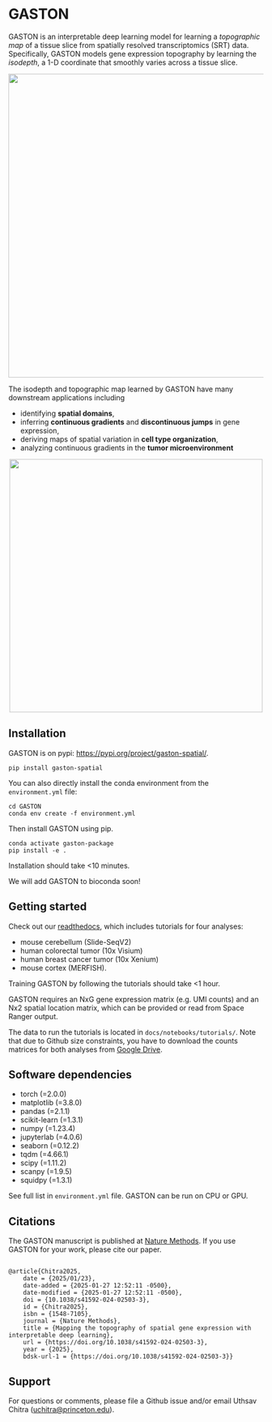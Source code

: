 # GASTON

GASTON is an interpretable deep learning model for learning a _topographic map_ of a tissue slice from spatially resolved transcriptomics (SRT) data. Specifically, GASTON models gene expression topography by learning the _isodepth_, a 1-D coordinate that smoothly varies across a tissue slice.

<p align="center">
<img src="https://github.com/raphael-group/GASTON/blob/main/docs/_static/img/gaston_figure-github.png?raw=true" height=600/>
</p>

The isodepth and topographic map learned by GASTON have many downstream applications including
* identifying **spatial domains**,
* inferring **continuous gradients** and **discontinuous jumps** in gene expression,
* deriving maps of spatial variation in **cell type organization**,
* analyzing continuous gradients in the **tumor microenvironment**

<p align="center">
  <img src="https://github.com/raphael-group/GASTON/blob/main/docs/_static/img/gaston_figure-github2.png?raw=true" height=500/>
</p>

## Installation
GASTON is on pypi: https://pypi.org/project/gaston-spatial/.

```pip install gaston-spatial```

You can also directly install the conda environment from the `environment.yml` file:

```
cd GASTON
conda env create -f environment.yml
```

Then install GASTON using pip.

```
conda activate gaston-package
pip install -e .
```

Installation should take <10 minutes.

We will add GASTON to bioconda soon!

## Getting started

Check out our [readthedocs](https://gaston.readthedocs.io/en/latest/index.html), which includes tutorials for four analyses: 
* mouse cerebellum (Slide-SeqV2)
* human colorectal tumor (10x Visium)
* human breast cancer tumor (10x Xenium)
* mouse cortex (MERFISH).

Training GASTON by following the tutorials should take <1 hour.

GASTON requires an NxG gene expression matrix (e.g. UMI counts) and an Nx2 spatial location matrix, which can be provided or read from Space Ranger output.

The data to run the tutorials is located in `docs/notebooks/tutorials/`. Note that due to Github size constraints, you have to download the counts matrices for both analyses from [Google Drive](https://drive.google.com/drive/folders/1GiibZwhpzlur8C1hNHa1g7I4jsc1Gmn7?usp=sharing). 

## Software dependencies
* torch (=2.0.0)
* matplotlib (=3.8.0)
* pandas (=2.1.1)
* scikit-learn (=1.3.1)
* numpy (=1.23.4)
* jupyterlab (=4.0.6)
* seaborn (=0.12.2)
* tqdm (=4.66.1)
* scipy (=1.11.2)
* scanpy (=1.9.5)
* squidpy (=1.3.1)

See full list in `environment.yml` file. GASTON can be run on CPU or GPU.

## Citations

The GASTON manuscript is published at [Nature Methods](https://www.nature.com/articles/s41592-024-02503-3). If you use GASTON for your work, please cite our paper.

```

@article{Chitra2025,
	date = {2025/01/23},
	date-added = {2025-01-27 12:52:11 -0500},
	date-modified = {2025-01-27 12:52:11 -0500},
	doi = {10.1038/s41592-024-02503-3},
	id = {Chitra2025},
	isbn = {1548-7105},
	journal = {Nature Methods},
	title = {Mapping the topography of spatial gene expression with interpretable deep learning},
	url = {https://doi.org/10.1038/s41592-024-02503-3},
	year = {2025},
	bdsk-url-1 = {https://doi.org/10.1038/s41592-024-02503-3}}

```

## Support
For questions or comments, please file a Github issue and/or email Uthsav Chitra (uchitra@princeton.edu).
